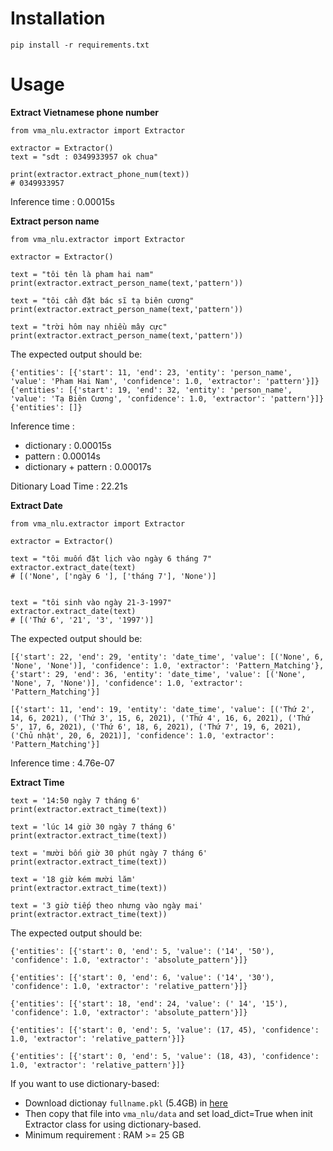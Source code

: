 # Installation
```
pip install -r requirements.txt
```
# Usage

**Extract Vietnamese phone number**
```
from vma_nlu.extractor import Extractor

extractor = Extractor()
text = "sdt : 0349933957 ok chua"

print(extractor.extract_phone_num(text))
# 0349933957
```
Inference time :  0.00015s

**Extract person name**
```
from vma_nlu.extractor import Extractor

extractor = Extractor()

text = "tôi tên là pham hai nam"
print(extractor.extract_person_name(text,'pattern'))

text = "tôi cần đặt bác sĩ tạ biên cương"
print(extractor.extract_person_name(text,'pattern'))

text = "trời hôm nay nhiều mây cực"
print(extractor.extract_person_name(text,'pattern'))
```
The expected output should be:
```
{'entities': [{'start': 11, 'end': 23, 'entity': 'person_name', 'value': 'Pham Hai Nam', 'confidence': 1.0, 'extractor': 'pattern'}]}
{'entities': [{'start': 19, 'end': 32, 'entity': 'person_name', 'value': 'Tạ Biên Cương', 'confidence': 1.0, 'extractor': 'pattern'}]}
{'entities': []}
```
Inference time :  
 - dictionary :  0.00015s
 - pattern :  0.00014s
 - dictionary + pattern :  0.00017s  
 
Ditionary Load Time :  22.21s  

**Extract Date** 
```
from vma_nlu.extractor import Extractor

extractor = Extractor()

text = "tôi muốn đặt lịch vào ngày 6 tháng 7"
extractor.extract_date(text)
# [('None', ['ngày 6 '], ['tháng 7'], 'None')]


text = "tôi sinh vào ngày 21-3-1997"
extractor.extract_date(text)
# [('Thứ 6', '21', '3', '1997')]
```

The expected output should be:
```
[{'start': 22, 'end': 29, 'entity': 'date_time', 'value': [('None', 6, 'None', 'None')], 'confidence': 1.0, 'extractor': 'Pattern_Matching'}, {'start': 29, 'end': 36, 'entity': 'date_time', 'value': [('None', 'None', 7, 'None')], 'confidence': 1.0, 'extractor': 'Pattern_Matching'}]

[{'start': 11, 'end': 19, 'entity': 'date_time', 'value': [('Thứ 2', 14, 6, 2021), ('Thứ 3', 15, 6, 2021), ('Thứ 4', 16, 6, 2021), ('Thứ 5', 17, 6, 2021), ('Thứ 6', 18, 6, 2021), ('Thứ 7', 19, 6, 2021), ('Chủ nhật', 20, 6, 2021)], 'confidence': 1.0, 'extractor': 'Pattern_Matching'}]
```
Inference time : 4.76e-07  

**Extract Time**
```
text = '14:50 ngày 7 tháng 6'
print(extractor.extract_time(text))

text = 'lúc 14 giờ 30 ngày 7 tháng 6'
print(extractor.extract_time(text))

text = 'mười bốn giờ 30 phút ngày 7 tháng 6'
print(extractor.extract_time(text))

text = '18 giờ kém mười lăm'
print(extractor.extract_time(text))

text = '3 giờ tiếp theo nhưng vào ngày mai'
print(extractor.extract_time(text))
```
The expected output should be:
```
{'entities': [{'start': 0, 'end': 5, 'value': ('14', '50'), 'confidence': 1.0, 'extractor': 'absolute_pattern'}]}

{'entities': [{'start': 0, 'end': 6, 'value': ('14', '30'), 'confidence': 1.0, 'extractor': 'relative_pattern'}]}

{'entities': [{'start': 18, 'end': 24, 'value': (' 14', '15'), 'confidence': 1.0, 'extractor': 'absolute_pattern'}]}

{'entities': [{'start': 0, 'end': 5, 'value': (17, 45), 'confidence': 1.0, 'extractor': 'relative_pattern'}]}

{'entities': [{'start': 0, 'end': 5, 'value': (18, 43), 'confidence': 1.0, 'extractor': 'relative_pattern'}]}
```

If you want to use dictionary-based:  
- Download dictionay `fullname.pkl` (5.4GB) in [here](
https://drive.google.com/drive/u/1/folders/1lilHx7coHnCFB-EZoCz32sIn-VEdiniG)  
- Then copy that file into `vma_nlu/data` and set load_dict=True when init Extractor class for using dictionary-based.  
- Minimum requirement : RAM >= 25 GB